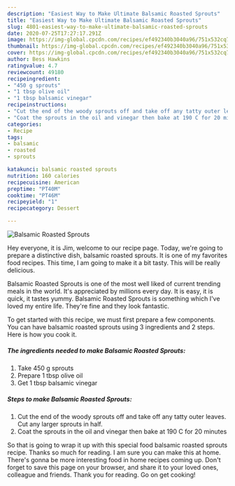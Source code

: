 ```yaml
---
description: "Easiest Way to Make Ultimate Balsamic Roasted Sprouts"
title: "Easiest Way to Make Ultimate Balsamic Roasted Sprouts"
slug: 4801-easiest-way-to-make-ultimate-balsamic-roasted-sprouts
date: 2020-07-25T17:27:17.291Z
image: https://img-global.cpcdn.com/recipes/ef492340b3040a96/751x532cq70/balsamic-roasted-sprouts-recipe-main-photo.jpg
thumbnail: https://img-global.cpcdn.com/recipes/ef492340b3040a96/751x532cq70/balsamic-roasted-sprouts-recipe-main-photo.jpg
cover: https://img-global.cpcdn.com/recipes/ef492340b3040a96/751x532cq70/balsamic-roasted-sprouts-recipe-main-photo.jpg
author: Bess Hawkins
ratingvalue: 4.7
reviewcount: 49180
recipeingredient:
- "450 g sprouts"
- "1 tbsp olive oil"
- "1 tbsp balsamic vinegar"
recipeinstructions:
- "Cut the end of the woody sprouts off and take off any tatty outer leaves. Cut any larger sprouts in half."
- "Coat the sprouts in the oil and vinegar then bake at 190 C for 20 minutes"
categories:
- Recipe
tags:
- balsamic
- roasted
- sprouts

katakunci: balsamic roasted sprouts 
nutrition: 160 calories
recipecuisine: American
preptime: "PT40M"
cooktime: "PT46M"
recipeyield: "1"
recipecategory: Dessert

---
```



![Balsamic Roasted Sprouts](https://img-global.cpcdn.com/recipes/ef492340b3040a96/751x532cq70/balsamic-roasted-sprouts-recipe-main-photo.jpg)

Hey everyone, it is Jim, welcome to our recipe page. Today, we're going to prepare a distinctive dish, balsamic roasted sprouts. It is one of my favorites food recipes. This time, I am going to make it a bit tasty. This will be really delicious.

Balsamic Roasted Sprouts is one of the most well liked of current trending meals in the world. It's appreciated by millions every day. It is easy, it is quick, it tastes yummy. Balsamic Roasted Sprouts is something which I've loved my entire life. They're fine and they look fantastic.




To get started with this recipe, we must first prepare a few components. You can have balsamic roasted sprouts using 3 ingredients and 2 steps. Here is how you cook it.

<!--inarticleads1-->

##### The ingredients needed to make Balsamic Roasted Sprouts:

1. Take 450 g sprouts
1. Prepare 1 tbsp olive oil
1. Get 1 tbsp balsamic vinegar




<!--inarticleads2-->

##### Steps to make Balsamic Roasted Sprouts:

1. Cut the end of the woody sprouts off and take off any tatty outer leaves. Cut any larger sprouts in half.
1. Coat the sprouts in the oil and vinegar then bake at 190 C for 20 minutes




So that is going to wrap it up with this special food balsamic roasted sprouts recipe. Thanks so much for reading. I am sure you can make this at home. There's gonna be more interesting food in home recipes coming up. Don't forget to save this page on your browser, and share it to your loved ones, colleague and friends. Thank you for reading. Go on get cooking!
